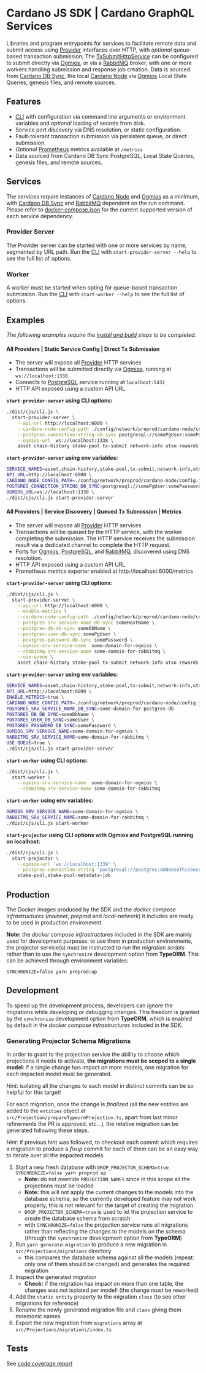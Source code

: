 # Cardano JS SDK | Cardano GraphQL Services

Libraries and program entrypoints for services to facilitate remote data and submit access using
[Provider] interfaces over HTTP, with _optional_ queue-based transaction submission; The
[TxSubmitHttpService] can be configured to submit directly via [Ogmios], or via a [RabbitMQ] broker,
with one or more workers handling submission and response job creation. Data is sourced from
[Cardano DB Sync], the local [Cardano Node] via [Ogmios] Local State Queries, genesis files, and
remote sources.

## Features

- [CLI] with configuration via command line arguments or environment variables and _optional_ loading of secrets from disk.
- Service port discovery via DNS resolution, or static configuration.
- Fault-tolerant transaction submission via persistent queue, or direct submission.
- _Optional_ [Prometheus] metrics available at `/metrics`
- Data sourced from Cardano DB Sync PostgreSQL, Local State Queries, genesis files, and remote
  sources.

## Services

The services require instances of [Cardano Node] and [Ogmios] as a minimum, with
[Cardano DB Sync] and [RabbitMQ] dependent on the run command. Please refer to
[docker-compose.json](./docker-compose.yml) for the current supported version of each service
dependency.

### Provider Server

The Provider server can be started with one or more services by name, segmented by URL path.
Run the [CLI] with `start-provider-server --help` to see the full list of options.

### Worker

A worker must be started when opting for queue-based transaction submission.
Run the [CLI] with `start-worker --help` to see the full list of options.

## Examples

_The following examples require the [install and build] steps to be completed._

#### All Providers | Static Service Config | Direct Tx Submission

- The server will expose all [Provider] HTTP services
- Transactions will be submitted directly via [Ogmios], running at `ws://localhost:1338`.
- Connects to [PostgreSQL] service running at `localhost:5432`
- HTTP API exposed using a custom API URL

**`start-provider-server` using CLI options:**

```bash
./dist/cjs/cli.js \
  start-provider-server \
    --api-url http://localhost:6000 \
    --cardano-node-config-path ./config/network/preprod/cardano-node/config.json \
    --postgres-connection-string-db-sync postgresql://somePgUser:somePassword@localhost:5432/someDbName \
    --ogmios-url  ws://localhost:1338 \
    asset chain-history stake-pool tx-submit network-info utxo rewards
```

**`start-provider-server` using env variables:**

```bash
SERVICE_NAMES=asset,chain-history,stake-pool,tx-submit,network-info,utxo,rewards \
API_URL=http://localhost:6000 \
CARDANO_NODE_CONFIG_PATH=./config/network/preprod/cardano-node/config.json \
POSTGRES_CONNECTION_STRING_DB_SYNC=postgresql://somePgUser:somePassword@localhost:5432/someDbName \
OGMIOS_URL=ws://localhost:1338 \
./dist/cjs/cli.js start-provider-server
```

#### All Providers | Service Discovery | Queued Tx Submission | Metrics

- The server will expose all [Provider] HTTP services
- Transactions will be queued by the HTTP service, with the worker completing the
  submission. The HTTP service receives the submission result via a dedicated channel to
  complete the HTTP request.
- Ports for [Ogmios], [PostgreSQL], and [RabbitMQ], discovered using DNS resolution.
- HTTP API exposed using a custom API URL
- Prometheus metrics exporter enabled at http://localhost:6000/metrics

**`start-provider-server` using CLI options:**

```bash
./dist/cjs/cli.js \
  start-provider-server \
    --api-url http://localhost:6000 \
    --enable-metrics \
    --cardano-node-config-path ./config/network/preprod/cardano-node/config.json \
    --postgres-srv-service-name-db-sync someHostName \
    --postgres-db-db-sync someDbName \
    --postgres-user-db-sync somePgUser \
    --postgres-password-db-sync somePassword \
    --ogmios-srv-service-name  some-domain-for-ogmios \
    --rabbitmq-srv-service-name some-domain-for-rabbitmq \
    --use-queue \
    asset chain-history stake-pool tx-submit network-info utxo rewards
```

**`start-provider-server` using env variables:**

```bash
SERVICE_NAMES=asset,chain-history,stake-pool,tx-submit,network-info,utxo,rewards \
API_URL=http://localhost:6000 \
ENABLE_METRICS=true \
CARDANO_NODE_CONFIG_PATH=./config/network/preprod/cardano-node/config.json \
POSTGRES_SRV_SERVICE_NAME_DB_SYNC=some-domain-for-postgres-db
POSTGRES_DB_DB_SYNC=someDbName \
POSTGRES_USER_DB_SYNC=someUser \
POSTGRES_PASSWORD_DB_SYNC=somePassword \
OGMIOS_SRV_SERVICE_NAME=some-domain-for-ogmios \
RABBITMQ_SRV_SERVICE_NAME=some-domain-for-rabbitmq \
USE_QUEUE=true \
./dist/cjs/cli.js start-provider-server
```

**`start-worker` using CLI options:**

```bash
./dist/cjs/cli.js \
  start-worker \
    --ogmios-srv-service-name  some-domain-for-ogmios \
    --rabbitmq-srv-service-name some-domain-for-rabbitmq
```

**`start-worker` using env variables:**

```bash
OGMIOS_SRV_SERVICE_NAME=some-domain-for-ogmios \
RABBITMQ_SRV_SERVICE_NAME=some-domain-for-rabbitmq \
./dist/cjs/cli.js start-worker
```

**`start-projector` using CLI options with Ogmios and PostgreSQL running on localhost:**

```bash
./dist/cjs/cli.js \
  start-projector \
    --ogmios-url 'ws://localhost:1339' \
    --postgres-connection-string 'postgresql://postgres:doNoUseThisSecret!@localhost/projection' \
    stake-pool,stake-pool-metadata-job
```

## Production

The _Docker images_ produced by the SDK and the _docker compose infrastructures_ (_mainnet_, _preprod_ and _local-network_) it includes are ready to be used in
production environment.

**Note:** the _docker compose infrastructures_ included in the SDK are mainly used for development purposes: to use
them in production environments, the projector service(s) must be instructed to run the _migration scripts_ rather than
to use the `synchronize` development option from **TypeORM**. This can be achieved through environment variables:

```
SYNCHRONIZE=false yarn preprod:up
```

## Development

To speed up the development process, developers can ignore the migrations while developing or debugging changes.
This freedom is granted by the `synchronize` development option from **TypeORM**, which is enabled by default in the
_docker compose infrastructures_ included in the SDK.

### Generating Projector Schema Migrations

In order to grant to the projection service the ability to choose which projections it needs to activate, **the
migrations must be scoped to a single model**: if a single change has impact on more models, one migration for each
impacted model must be generated.

_Hint:_ isolating all the changes to each model in distinct commits can be so helpful for this target!

For each migration, once the change is _finalized_ (all the new entities are added to the `entities` object at
`src/Projection/prepareTypeormProjection.ts`, apart from last minor refinements the PR is approved, etc...), the
relative migration can be generated following these steps.

_Hint:_ if previous hint was followed, to checkout each commit which requires a migration to produce a _fixup_ commit
for each of them can be an easy way to iterate over all the impacted models.

1. Start a new fresh database with `DROP_PROJECTOR_SCHEMA=true SYNCHRONIZE=false yarn preprod up`
   - **Note:** do not override `PROJECTION_NAMES` since in this scope all the projections must be loaded
   - **Note:** this will not apply the current changes to the models into the database schema, so the currently
     developed feature may not work properly, this is not relevant for the target of creating the migration
   - `DROP_PROJECTOR_SCHEMA=true` is used to let the projection service to create the database schema from scratch
   - with `SYNCHRONIZE=false` the projection service runs all migrations rather than reflecting the changes to the
     models on the schema (through the `synchronize` development option from **TypeORM**)
2. Run `yarn generate-migration` to produce a new migration in
   `src/Projections/migrations` directory
   - this compares the database schema against all the models (repeat: only one of them should be changed) and
     generates the required migration
3. Inspect the generated migration
   - **Check:** if the migration has impact on more than one table, the changes was not isolated per model!
     (the change must be reworked)
4. Add the `static entity` property to the migration `class` (to see other migrations for reference)
5. Rename the newly generated migration file and `class` giving them mnemonic names
6. Export the new migration from `migrations` array at `src/Projections/migrations/index.ts`

## Tests

See [code coverage report]

[cardano db sync]: https://github.com/input-output-hk/cardano-db-sync
[cardano node]: https://github.com/input-output-hk/cardano-node
[cli]: ./src/cli.ts
[code coverage report]: https://input-output-hk.github.io/cardano-js-sdk/coverage/cardano-services
[install and build]: ../../README.md#install-and-build
[ogmios]: https://ogmios.dev/
[postgresql]: https://www.postgresql.org/
[prometheus]: https://prometheus.io/
[provider]: ../core/src/Provider
[rabbitmq]: https://www.rabbitmq.com/
[txsubmithttpservice]: ./src/TxSubmit/TxSubmitHttpService.ts
